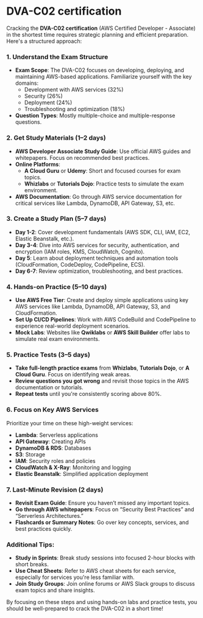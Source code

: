 # **DVA-C02 certification**


Cracking the **DVA-C02 certification** (AWS Certified Developer - Associate) in the shortest time requires strategic planning and efficient preparation. Here's a structured approach:

### 1. **Understand the Exam Structure**
   - **Exam Scope**: The DVA-C02 focuses on developing, deploying, and maintaining AWS-based applications. Familiarize yourself with the key domains:
     - Development with AWS services (32%)
     - Security (26%)
     - Deployment (24%)
     - Troubleshooting and optimization (18%)
   - **Question Types**: Mostly multiple-choice and multiple-response questions.

### 2. **Get Study Materials (1–2 days)**
   - **AWS Developer Associate Study Guide**: Use official AWS guides and whitepapers. Focus on recommended best practices.
   - **Online Platforms**:
     - **A Cloud Guru** or **Udemy**: Short and focused courses for exam topics.
     - **Whizlabs** or **Tutorials Dojo**: Practice tests to simulate the exam environment.
   - **AWS Documentation**: Go through AWS service documentation for critical services like Lambda, DynamoDB, API Gateway, S3, etc.
   
### 3. **Create a Study Plan (5–7 days)**
   - **Day 1-2**: Cover development fundamentals (AWS SDK, CLI, IAM, EC2, Elastic Beanstalk, etc.).
   - **Day 3-4**: Dive into AWS services for security, authentication, and encryption (IAM roles, KMS, CloudWatch, Cognito).
   - **Day 5**: Learn about deployment techniques and automation tools (CloudFormation, CodeDeploy, CodePipeline, ECS).
   - **Day 6-7**: Review optimization, troubleshooting, and best practices.

### 4. **Hands-on Practice (5–10 days)**
   - **Use AWS Free Tier**: Create and deploy simple applications using key AWS services like Lambda, DynamoDB, API Gateway, S3, and CloudFormation.
   - **Set Up CI/CD Pipelines**: Work with AWS CodeBuild and CodePipeline to experience real-world deployment scenarios.
   - **Mock Labs**: Websites like **Qwiklabs** or **AWS Skill Builder** offer labs to simulate real exam environments.
   
### 5. **Practice Tests (3–5 days)**
   - **Take full-length practice exams** from **Whizlabs**, **Tutorials Dojo**, or **A Cloud Guru**. Focus on identifying weak areas.
   - **Review questions you got wrong** and revisit those topics in the AWS documentation or tutorials.
   - **Repeat tests** until you're consistently scoring above 80%.

### 6. **Focus on Key AWS Services**
   Prioritize your time on these high-weight services:
   - **Lambda**: Serverless applications
   - **API Gateway**: Creating APIs
   - **DynamoDB & RDS**: Databases
   - **S3**: Storage
   - **IAM**: Security roles and policies
   - **CloudWatch & X-Ray**: Monitoring and logging
   - **Elastic Beanstalk**: Simplified application deployment

### 7. **Last-Minute Revision (2 days)**
   - **Revisit Exam Guide**: Ensure you haven’t missed any important topics.
   - **Go through AWS whitepapers**: Focus on “Security Best Practices” and “Serverless Architectures.”
   - **Flashcards or Summary Notes**: Go over key concepts, services, and best practices quickly.

### Additional Tips:
   - **Study in Sprints**: Break study sessions into focused 2-hour blocks with short breaks.
   - **Use Cheat Sheets**: Refer to AWS cheat sheets for each service, especially for services you're less familiar with.
   - **Join Study Groups**: Join online forums or AWS Slack groups to discuss exam topics and share insights.

By focusing on these steps and using hands-on labs and practice tests, you should be well-prepared to crack the DVA-C02 in a short time!

